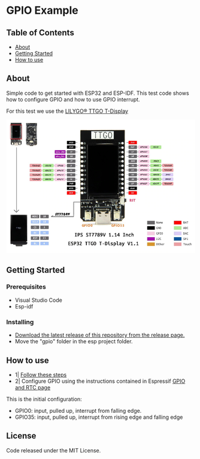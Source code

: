 # GPIO Example

## Table of Contents

- [About](#about)
- [Getting Started](#getting_started)
- [How to use](#usage)

## About <a name = "about"></a>

Simple code to get started with ESP32 and ESP-IDF.
This test code shows how to configure GPIO and how to use GPIO interrupt.

For this test we use the [LILYGO® TTGO T-Display](http://www.lilygo.cn/prod_view.aspx?TypeId=50033&Id=1126&FId=t3:50033:3)

<img src="/resources/gpio/pinout_ttgo.jpg"/>

## Getting Started <a name = "getting_started"></a>

### Prerequisites

- Visual Studio Code
- Esp-idf

### Installing

- [Download the latest release of this repository from the release page.](https://github.com/mectho/esp32/releases)
- Move the "gpio" folder in the esp project folder.

## How to use <a name = "usage"></a>

- 1| [Follow these steps](https://github.com/mectho/esp32/tree/main/examples/hello_world#usage)
- 2| Configure GPIO using the instructions contained in Espressif [GPIO and RTC page](https://docs.espressif.com/projects/esp-idf/en/latest/esp32/api-reference/peripherals/gpio.html) 

This is the initial configuration:
* GPIO0:  input, pulled up, interrupt from falling edge.
* GPIO35:  input, pulled up, interrupt from rising edge and falling edge

## License

Code released under the MIT License.
